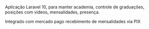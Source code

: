 Aplicação Laravel 10, para manter academia, controle de graduações, posições com videos, mensalidades, presença.

Integrado com mercado pago recebimento de mensalidades via PIX
